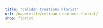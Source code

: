 ```yaml
---
title: "Celidan Creations Florist"
url: /naperville/celidan-creations-florist/
shop: florist
---
```

